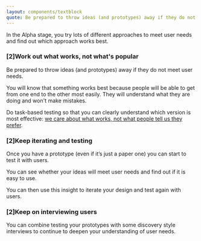 ```yaml
---
layout: components/textblock
quote: Be prepared to throw ideas (and prototypes) away if they do not meet user needs.
---
```


In the Alpha stage, you try lots of different approaches to meet user needs and find out which approach works best.

### [2]Work out what works, not what's popular

Be prepared to throw ideas (and prototypes) away if they do not meet user needs.

You will know that something works best because people will be able to get from one end to the other most easily. They will understand what they are doing and won't make mistakes.

Do task-based testing so that you can clearly understand which version is most effective: [we care about what works, not what people tell us they prefer](https://userresearch.blog.gov.uk/2017/04/18/why-we-care-more-about-effectiveness-than-efficiency-or-satisfaction/).

### [2]Keep iterating and testing

Once you have a prototype (even if it’s just a paper one) you can start to test it with users.

You can see whether your ideas will meet user needs and find out if it is easy to use.

You can then use this insight to iterate your design and test again with users.

### [2]Keep on interviewing users

You can combine testing your prototypes with some discovery style interviews to continue to deepen your understanding of user needs.
